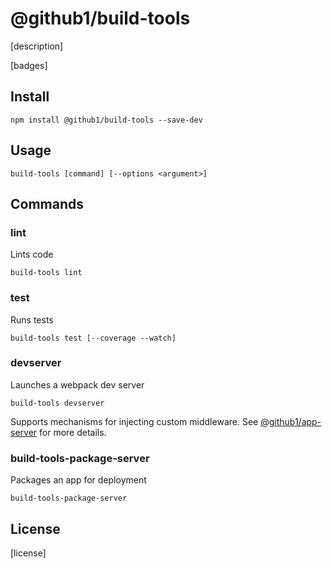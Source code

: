 # @github1/build-tools

[description]

[badges]

## Install
```shell
npm install @github1/build-tools --save-dev
```

## Usage

```shell
build-tools [command] [--options <argument>]
```

## Commands

### lint
Lints code

```shell
build-tools lint
```

### test
Runs tests

```shell
build-tools test [--coverage --watch]
```

### devserver
Launches a webpack dev server

```shell
build-tools devserver
```

Supports mechanisms for injecting custom middleware. See [@github1/app-server](https://github.com/github1/app-server) for more details. 

### build-tools-package-server
Packages an app for deployment

```shell
build-tools-package-server
```

## License
[license]